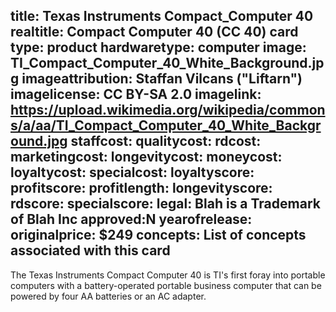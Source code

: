 title: Texas Instruments Compact_Computer 40
realtitle: Compact Computer 40 (CC 40)
card type: product
hardwaretype: computer
image: TI_Compact_Computer_40_White_Background.jpg
imageattribution: Staffan Vilcans ("Liftarn")
imagelicense: CC BY-SA 2.0
imagelink: https://upload.wikimedia.org/wikipedia/commons/a/aa/TI_Compact_Computer_40_White_Background.jpg
staffcost: 
qualitycost:
rdcost: 
marketingcost: 
longevitycost:
moneycost:
loyaltycost:
specialcost:
loyaltyscore: 
profitscore: 
profitlength: 
longevityscore: 
rdscore:
specialscore:
legal: Blah is a Trademark of Blah Inc
approved:N
yearofrelease: 
originalprice: $249
concepts: List of concepts associated with this card
---
The Texas Instruments Compact Computer 40 is TI's first foray into portable computers with a battery-operated portable business computer that can be powered by four AA batteries or an AC adapter. 
